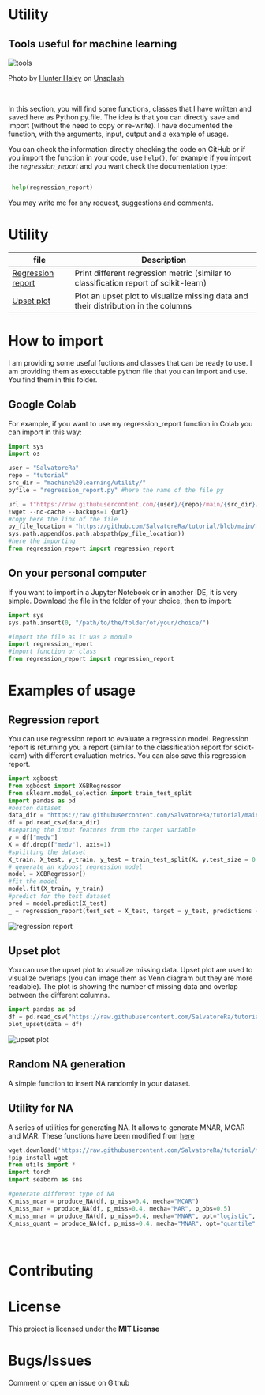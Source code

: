 # Utility
## Tools useful for machine learning

![tools](https://images.unsplash.com/photo-1508873535684-277a3cbcc4e8?ixlib=rb-1.2.1&ixid=MnwxMjA3fDB8MHxwaG90by1wYWdlfHx8fGVufDB8fHx8&auto=format&fit=crop&w=1170&q=80)

Photo by [Hunter Haley](https://unsplash.com/@hnhmarketing) on [Unsplash](https://unsplash.com/)

&nbsp;

In this section, you will find some functions, classes that I have written and saved here as Python py.file. The idea is that you can directly save and import (without the need to copy or re-write). I have documented the function, with the arguments, input, output and a example of usage. 

You can check the information directly checking the code on GitHub or if you import the function in your code, use ```help()```, for example if you import the *regression_report* and you want check the documentation type:

```Python

 help(regression_report)

```

You may write me for any request, suggestions and comments.



# Utility

| file |  Description |
|----------- | ------ |
| [Regression report](https://github.com/SalvatoreRa/tutorial/blob/main/machine%20learning/utility/regression_report.py) | Print different regression metric (similar to classification report of scikit-learn) |
| [Upset plot](https://github.com/SalvatoreRa/tutorial/blob/main/machine%20learning/utility/upset_missing_value.py) | Plot an upset plot to visualize missing data and their distribution in the columns |

# How to import


I am providing some useful fuctions and classes that can be ready to use. I am providing them as executable python file that you can import and use. You find them in this folder.

## Google Colab

For example, if you want to use my regression_report function in Colab you can import in this way:

```Python
import sys
import os

user = "SalvatoreRa"
repo = "tutorial"
src_dir = "machine%20learning/utility/"
pyfile = "regression_report.py" #here the name of the file py

url = f"https://raw.githubusercontent.com/{user}/{repo}/main/{src_dir}/{pyfile}"
!wget --no-cache --backups=1 {url}
#copy here the link of the file
py_file_location = "https://github.com/SalvatoreRa/tutorial/blob/main/machine%20learning/utility/regression_report.py"
sys.path.append(os.path.abspath(py_file_location))
#here the importing
from regression_report import regression_report 
```

## On your personal computer

If you want to import in a Jupyter Notebook or in another IDE, it is very simple. Download the file in the folder of your choice, then to import:

```Python
import sys  
sys.path.insert(0, "/path/to/the/folder/of/your/choice/")

#import the file as it was a module
import regression_report
#import function or class
from regression_report import regression_report
```

# Examples of usage

## Regression report

You can use regression report to evaluate a regression model. Regression report is returning you a report (similar to the classification report for scikit-learn) with different evaluation metrics. You can also save this regression report.

```Python
import xgboost
from xgboost import XGBRegressor
from sklearn.model_selection import train_test_split
import pandas as pd
#boston dataset
data_dir = "https://raw.githubusercontent.com/SalvatoreRa/tutorial/main/datasets/Boston.csv"
df = pd.read_csv(data_dir)
#separing the input features from the target variable
y = df["medv"]
X = df.drop(["medv"], axis=1)
#splitting the dataset
X_train, X_test, y_train, y_test = train_test_split(X, y,test_size = 0.2, random_state = 42) 
# generate an xgboost regression model
model = XGBRegressor()
#fit the model
model.fit(X_train, y_train)
#predict for the test dataset
pred = model.predict(X_test)
_ = regression_report(test_set = X_test, target = y_test, predictions = pred )
```

![regression report](https://github.com/SalvatoreRa/tutorial/blob/main/images/regression_reports.png?raw=true)

## Upset plot

You can use the upset plot to visualize missing data. Upset plot are used to visualize overlaps (you can image them as Venn diagram but they are more readable). The plot is showing the number of missing data and overlap between the different columns.

```Python
import pandas as pd
df = pd.read_csv("https://raw.githubusercontent.com/SalvatoreRa/tutorial/main/datasets/titanic.csv")
plot_upset(data = df) 
```

![upset plot](https://github.com/SalvatoreRa/tutorial/blob/main/images/upset_plot.png?raw=true)

## Random NA generation

A simple function to insert NA randomly in your dataset.

## Utility for NA

A series of utilities for generating NA. It allows to generate MNAR, MCAR and MAR. These functions have been modified from [here]( https://rmisstastic.netlify.app/how-to/python/generate_html/how%20to%20generate%20missing%20values)


```Python
wget.download('https://raw.githubusercontent.com/SalvatoreRa/tutorial/main/machine learning/utility/utils_NA.py')
!pip install wget 
from utils import *
import torch
import seaborn as sns

#generate different type of NA
X_miss_mcar = produce_NA(df, p_miss=0.4, mecha="MCAR")
X_miss_mar = produce_NA(df, p_miss=0.4, mecha="MAR", p_obs=0.5)
X_miss_mnar = produce_NA(df, p_miss=0.4, mecha="MNAR", opt="logistic", p_obs=0.5)
X_miss_quant = produce_NA(df, p_miss=0.4, mecha="MNAR", opt="quantile", p_obs=0.5, q=0.3)

```

&nbsp;

# Contributing



# License

This project is licensed under the **MIT License** 

# Bugs/Issues

Comment or open an issue on Github
